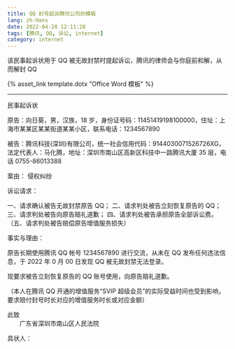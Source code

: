 ```yaml
---
title: QQ 封号起诉腾讯公司的模板
lang: zh-Hans
date: 2022-04-28 12:11:28
tags: [腾讯, QQ, 诉讼, internet]
category: internet
---
```


该民事起诉状用于 QQ 被无故封禁时提起诉讼，腾讯的律师会与你庭前和解，从而解封 QQ

<!--more-->

{% asset_link template.dotx "Office Word 模板" %}

---

民事起诉状

原告：向日葵，男，汉族，18 岁，身份证号码：11451419198100000，住址：上海市某某区某某街道某某小区，联系电话：1234567890

被告：腾讯科技(深圳)有限公司，统一社会信用代码：9144030071526726XG，法定代表人：马化腾，地址：深圳市南山区高新区科技中一路腾讯大厦 35 层，电话 0755-86013388

案由： 侵权纠纷

诉讼请求：

一、请求确认被告无故封禁原告 QQ；
二、请求判处被告立刻恢复原告的 QQ；
三、请求判处被告向原告赔礼道歉；
四、请求判处被告承担原告全部诉讼费。
（五、请求判处被告赔偿原告增值服务损失）

事实与理由：

原告长期使用腾讯 QQ 帐号 1234567890 进行交流，从未在 QQ 发布任何违法信息，于 2022 年 0 月 00 日发现 QQ 被无故封禁无法登录。

现要求被告立刻恢复原告的 QQ 账号使用，向原告赔礼道歉。

（本人在腾讯 QQ 开通的增值服务“SVIP 超级会员”的实际受益时间也受到影响，要求赔付封号时长对应的增值服务时长或对应金额）

此致\
　　广东省深圳市南山区人民法院

具状人：
